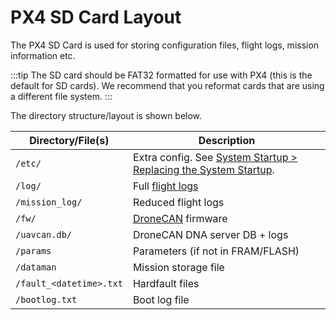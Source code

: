 # PX4 SD Card Layout

The PX4 SD Card is used for storing configuration files, flight logs, mission information etc.

:::tip
The SD card should be FAT32 formatted for use with PX4 (this is the default for SD cards).
We recommend that you reformat cards that are using a different file system.
:::

The directory structure/layout is shown below.

| Directory/File(s)             | Description                                                                                                                   |
| ----------------------------- | ----------------------------------------------------------------------------------------------------------------------------- |
| `/etc/`                       | Extra config. See [System Startup > Replacing the System Startup](../concept/system_startup.md#replacing-the-system-startup). |
| `/log/`                       | Full [flight logs](../dev_log/logging.md)                                                                                     |
| `/mission_log/`               | Reduced flight logs                                                                                                           |
| `/fw/`                        | [DroneCAN](../dronecan/README.md) firmware                                                                                    |
| `/uavcan.db/`                 | DroneCAN DNA server DB + logs                                                                                                 |
| `/params`                     | Parameters (if not in FRAM/FLASH)                                                                                             |
| `/dataman`                    | Mission storage file                                                                                                          |
| `/fault_<datetime>.txt` | Hardfault files                                                                                                               |
| `/bootlog.txt`                | Boot log file                                                                                                                 |
